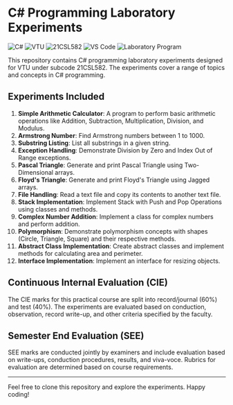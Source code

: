 # C# Programming Laboratory Experiments

![C#](https://img.shields.io/badge/language-C%23-blue)
![VTU](https://img.shields.io/badge/university-VTU-green)
![21CSL582](https://img.shields.io/badge/subcode-21CSL582-yellow)
![VS Code](https://img.shields.io/badge/editor-VS%20Code-orange)
![Laboratory Program](https://img.shields.io/badge/type-Laboratory%20Program-red)

This repository contains C# programming laboratory experiments designed for VTU under subcode 21CSL582. The experiments cover a range of topics and concepts in C# programming.

## Experiments Included

1. **Simple Arithmetic Calculator**: A program to perform basic arithmetic operations like Addition, Subtraction, Multiplication, Division, and Modulus.
2. **Armstrong Number**: Find Armstrong numbers between 1 to 1000.
3. **Substring Listing**: List all substrings in a given string.
4. **Exception Handling**: Demonstrate Division by Zero and Index Out of Range exceptions.
5. **Pascal Triangle**: Generate and print Pascal Triangle using Two-Dimensional arrays.
6. **Floyd's Triangle**: Generate and print Floyd's Triangle using Jagged arrays.
7. **File Handling**: Read a text file and copy its contents to another text file.
8. **Stack Implementation**: Implement Stack with Push and Pop Operations using classes and methods.
9. **Complex Number Addition**: Implement a class for complex numbers and perform addition.
10. **Polymorphism**: Demonstrate polymorphism concepts with shapes (Circle, Triangle, Square) and their respective methods.
11. **Abstract Class Implementation**: Create abstract classes and implement methods for calculating area and perimeter.
12. **Interface Implementation**: Implement an interface for resizing objects.

## Continuous Internal Evaluation (CIE)

The CIE marks for this practical course are split into record/journal (60%) and test (40%). The experiments are evaluated based on conduction, observation, record write-up, and other criteria specified by the faculty.

## Semester End Evaluation (SEE)

SEE marks are conducted jointly by examiners and include evaluation based on write-ups, conduction procedures, results, and viva-voce. Rubrics for evaluation are determined based on course requirements.

---

Feel free to clone this repository and explore the experiments. Happy coding!
